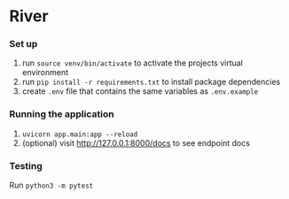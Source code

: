 # River

### Set up
1. run `source venv/bin/activate` to activate the projects virtual environment
2. run `pip install -r requirements.txt` to install package dependencies
3. create `.env` file that contains the same variables as `.env.example`

### Running the application
1. `uvicorn app.main:app --reload`
2. (optional) visit  http://127.0.0.1:8000/docs to see endpoint docs

### Testing
Run `python3 -m pytest`